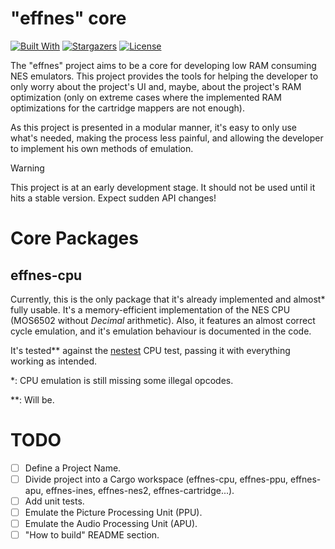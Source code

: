 # "effnes" core

[![Built With][BUILTWITH_BADGE]][BUILTWITH_LINK]
[![Stargazers][STARS_BADGE]][STARS_LINK]
[![License][LICENSE_BADGE]][LICENSE_LINK]

The "effnes" project aims to be a core for developing low RAM consuming NES
emulators. This project provides the tools for helping the developer to only
worry about the project's UI and, maybe, about the project's RAM optimization
(only on extreme cases where the implemented RAM optimizations for the
cartridge mappers are not enough).

As this project is presented in a modular manner, it's easy to only use what's
needed, making the process less painful, and allowing the developer to
implement his own methods of emulation.

> [!WARNING]
> This project is at an early development stage. It should not be used until it
> hits a stable version. Expect sudden API changes!

# Core Packages
## effnes-cpu

Currently, this is the only package that it's already implemented and almost*
fully usable. It's a memory-efficient implementation of the NES CPU (MOS6502
without _Decimal_ arithmetic). Also, it features an almost correct cycle
emulation, and it's emulation behaviour is documented in the code.

It's tested** against the [nestest][NESTEST_URL] CPU test, passing it with
everything working as intended.

*: CPU emulation is still missing some illegal opcodes.

**: Will be.

<!--

## effnes-ppu
## effnes-apu
## effness-ines & effnes-nes2
## effnes-cartridge

-->

# TODO
- [ ] Define a Project Name.
- [ ] Divide project into a Cargo workspace (effnes-cpu, effnes-ppu, effnes-apu, effnes-ines, effnes-nes2, effnes-cartridge...).
- [ ] Add unit tests.
- [ ] Emulate the Picture Processing Unit (PPU).
- [ ] Emulate the Audio Processing Unit (APU).
- [ ] "How to build" README section.

[NESTEST_URL]: https://www.qmtpro.com/~nes/misc/nestest.nes
[BUILTWITH_BADGE]: https://img.shields.io/badge/Built_With-Rust-red?style=for-the-badge&logo=rust&logoColor=white
[BUILTWITH_LINK]: https://python.org/
[STARS_BADGE]: https://img.shields.io/github/stars/x93bd0/efnes?style=for-the-badge
[STARS_LINK]: https://github.com/x93bd0/efnes/stargazers
[LICENSE_BADGE]: https://img.shields.io/github/license/x93bd0/efnes?style=for-the-badge
[LICENSE_LINK]: https://github.com/x93bd0/efnes/blob/master/LICENSE.txt

